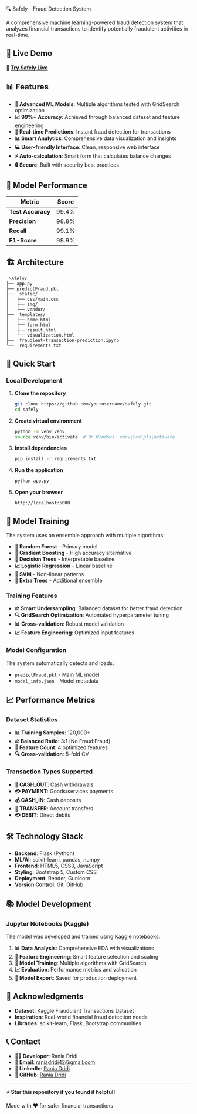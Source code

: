 🔍 Safely - Fraud Detection System

A comprehensive machine learning-powered fraud detection system that analyzes financial transactions to identify potentially fraudulent activities in real-time.

## 🌟 Live Demo

**🚀 [Try Safely Live](https://safely-dim7.onrender.com)**

## 📊 Features

- **🤖 Advanced ML Models**: Multiple algorithms tested with GridSearch optimization
- **📈 99%+ Accuracy**: Achieved through balanced dataset and feature engineering
- **🎯 Real-time Predictions**: Instant fraud detection for transactions
- **📊 Smart Analytics**: Comprehensive data visualization and insights
- **💻 User-friendly Interface**: Clean, responsive web interface
- **⚡ Auto-calculation**: Smart form that calculates balance changes
- **🔒 Secure**: Built with security best practices

## 🎯 Model Performance

| Metric | Score |
|--------|-------|
| **Test Accuracy** | 99.4% |
| **Precision** | 98.8% |
| **Recall** | 99.1% |
| **F1-Score** | 98.9% |

## 🏗️ Architecture

```
 Safely/
├── app.py                 
├── predictFraud.pkl                    
├──  static/
│   ├── css/main.css          
│   ├── img/                  
│   └── vendor/               
├──  templates/
│   ├── home.html             
│   ├── form.html             
│   ├── result.html           
│   └── visualization.html    
├──  fraudlent-transaction-prediction.ipynb
└──  requirements.txt       
```

## 🚀 Quick Start

### Local Development

1. **Clone the repository**
   ```bash
   git clone https://github.com/yourusername/safely.git
   cd safely
   ```

2. **Create virtual environment**
   ```bash
   python -m venv venv
   source venv/bin/activate  # On Windows: venv\Scripts\activate
   ```

3. **Install dependencies**
   ```bash
   pip install -r requirements.txt
   ```

4. **Run the application**
   ```bash
   python app.py
   ```

5. **Open your browser**
   ```
   http://localhost:5000
   ```

## 🔬 Model Training

The system uses an ensemble approach with multiple algorithms:

- **🌳 Random Forest** - Primary model
- **🚀 Gradient Boosting** - High accuracy alternative  
- **🌲 Decision Trees** - Interpretable baseline
- **📈 Logistic Regression** - Linear baseline
- **🎯 SVM** - Non-linear patterns
- **🔬 Extra Trees** - Additional ensemble

### Training Features

- **⚖️ Smart Undersampling**: Balanced dataset for better fraud detection
- **🔍 GridSearch Optimization**: Automated hyperparameter tuning
- **📊 Cross-validation**: Robust model validation
- **📈 Feature Engineering**: Optimized input features


### Model Configuration

The system automatically detects and loads:
- `predictFraud.pkl` - Main ML model
- `model_info.json` - Model metadata

## 📈 Performance Metrics

### Dataset Statistics
- **📊 Training Samples**: 120,000+
- **⚖️ Balanced Ratio**: 3:1 (No Fraud:Fraud)
- **🎯 Feature Count**: 4 optimized features
- **🔍 Cross-validation**: 5-fold CV

### Transaction Types Supported
- **💸 CASH_OUT**: Cash withdrawals
- **💳 PAYMENT**: Goods/services payments  
- **💰 CASH_IN**: Cash deposits
- **🔄 TRANSFER**: Account transfers
- **💳 DEBIT**: Direct debits

## 🛠️ Technology Stack

- **Backend**: Flask (Python)
- **ML/AI**: scikit-learn, pandas, numpy
- **Frontend**: HTML5, CSS3, JavaScript
- **Styling**: Bootstrap 5, Custom CSS
- **Deployment**: Render, Gunicorn
- **Version Control**: Git, GitHub

## 📚 Model Development

### Jupyter Notebooks (Kaggle)

The model was developed and trained using Kaggle notebooks:

1. **📊 Data Analysis**: Comprehensive EDA with visualizations
2. **🔬 Feature Engineering**: Smart feature selection and scaling
3. **🤖 Model Training**: Multiple algorithms with GridSearch
4. **📈 Evaluation**: Performance metrics and validation
5. **💾 Model Export**: Saved for production deployment


## 🙏 Acknowledgments

- **Dataset**: Kaggle Fraudulent Transactions Dataset
- **Inspiration**: Real-world financial fraud detection needs
- **Libraries**: scikit-learn, Flask, Bootstrap communities

## 📞 Contact

- **👨‍💻 Developer**: Rania Dridi
- **📧 Email**: raniadridi42@gmail.com
- **🔗 LinkedIn**: [Rania Dridi](https://linkedin.com/in/raniadridii)
- **🐙 GitHub**: [Rania Dridi](https://github.com/raniadridi)

---

**⭐ Star this repository if you found it helpful!**

Made with ❤️ for safer financial transactions